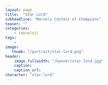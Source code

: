 ```yaml
---
layout: page
title:  "Star Lord"
subheadline: "Marvels Contest of Champions"
teaser: ""
categories:
    - teknoloji
tags:
    -
image:
   thumb: "/portrait/star-lord.png"
header:
    image_fullwidth: "/banner/star-lord.jpg"
    caption: 
    caption_url:    
character: "star-lord"
---
```


